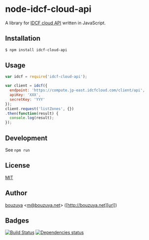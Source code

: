 # node-idcf-cloud-api

A library for [IDCF cloud API](http://www.idcf.jp/cloud/docs/) written in JavaScript.

## Installation

```bash
$ npm install idcf-cloud-api
```

## Usage

```javascript
var idcf = require('idcf-cloud-api');

var client = idcf({
  endpoint: 'https://compute.jp-east.idcfcloud.com/client/api',
  apiKey: 'XXX',
  secretKey: 'YYY'
});
client.request('listZones', {})
.then(function(result) {
  console.log(result);
});
```

## Development

See `npm run`

## License

[MIT](LICENSE)

## Author

[bouzuya][user] &lt;[m@bouzuya.net][email]&gt; ([http://bouzuya.net][url])

## Badges

[![Build Status][travis-badge]][travis]
[![Dependencies status][david-dm-badge]][david-dm]

[travis]: https://travis-ci.org/bouzuya/node-idcf-cloud-api
[travis-badge]: https://travis-ci.org/bouzuya/node-idcf-cloud-api.svg?branch=master
[david-dm]: https://david-dm.org/bouzuya/node-idcf-cloud-api
[david-dm-badge]: https://david-dm.org/bouzuya/node-idcf-cloud-api.png
[user]: https://github.com/bouzuya
[email]: mailto:m@bouzuya.net
[url]: http://bouzuya.net
